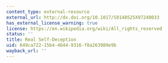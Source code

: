 ```yaml
---
content_type: external-resource
external_url: http://dx.doi.org/10.1017/S0140525X97240033
has_external_license_warning: true
license: https://en.wikipedia.org/wiki/All_rights_reserved
status: ''
title: Real Self-Deception
uid: 649ca722-15b4-4644-9316-f8a263989e9b
wayback_url: ''
---
```


